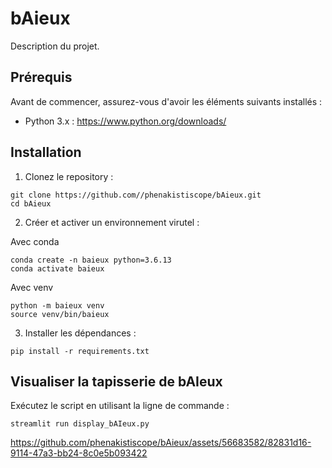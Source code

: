 # bAieux

Description du projet.

## Prérequis

Avant de commencer, assurez-vous d'avoir les éléments suivants installés :

- Python 3.x : https://www.python.org/downloads/

## Installation

1. Clonez le repository :

```shell
git clone https://github.com//phenakistiscope/bAieux.git
cd bAieux
```

2. Créer et activer un environnement virutel :

Avec conda
```shell
conda create -n baieux python=3.6.13
conda activate baieux
```

Avec venv
```shell
python -m baieux venv
source venv/bin/baieux
```

3. Installer les dépendances :

```shell
pip install -r requirements.txt
```

## Visualiser la tapisserie de bAIeux

Exécutez le script en utilisant la ligne de commande :

```shell
streamlit run display_bAIeux.py
```

https://github.com/phenakistiscope/bAieux/assets/56683582/82831d16-9114-47a3-bb24-8c0e5b093422

